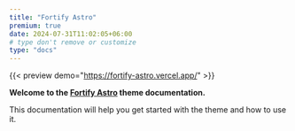 ```yaml
---
title: "Fortify Astro"
premium: true
date: 2024-07-31T11:02:05+06:00
# type don't remove or customize
type: "docs"
---
```


{{< preview demo="https://fortify-astro.vercel.app/" >}}

**Welcome to the [Fortify Astro](https://themefisher.com/products/fortify-astro/) theme documentation.**

This documentation will help you get started with the theme and how to use it.
